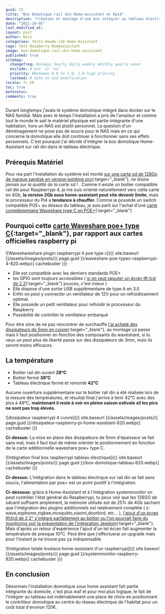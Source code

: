 ```yaml
---
guid: 23
title: "Box Domotique rail din Home-assistant et Rpi4"
description: "Création et montage d'une box intégrer au tableau électrique sur rail-din à base de Raspberry4 et Homeassistant"
date: "2021-10-05"
last_modified_at:
layout: post
author: Nico
categories: Tests Haade-lab Home-Assistant
tags: Test Raspberry Homeassistant
image: box-domotique-rail-din-home-assistant
published: true
sitemap:
  changefreq: #always hourly daily weekly monthly yearly never
  exclude: #'yes' or 'no'
  priority: #between 0.0 to 1.0, 1.0 high priority
  lastmod: # date to end modification
locale: fr_FR
toc: true
beforetoc:
comments: true
---
```

Durant longtemps j'avais le système domotique intégré dans docker sur le NAS familial. Mais avec le temps l'installation a pris de l'ampleur et comme tout le monde le sait le matériel physique est partie intégrante d'une habitation, hors un NAS est plutôt personnel. La question d'un déménagement ne pose pas de soucis pour le NAS mais en ce qui concerne la domotique elle doit continuer à fonctionner sans ses effets personnels. C'est pourquoi j'ai décidé d'intégrer la box domotique Home-Assistant sur rail din dans le tableau électrique.

## Prérequis Matériel

Pour ma part l'installation du système est monté [sur une carte sd de 128Go de marque sandisk en version extrême pro](https://s.click.aliexpress.com/e/_AsN9If){:target="_blank"}, _ne lésine jamais sur la qualité de la carte sd !_ . Comme il existe un boitier compatible rail din pour Raspberrypi 4, je me suis orienté naturellement vers cette carte en 4Gb, **la version 2Gb sous home-assistant peut vite devenir limite**, mais le processeur du PI4 a **tendance à chauffer.** Comme je possède un switch compatible POE+ au dessus du tableau, je suis parti sur l'achat d'une [carte complémentaire Waveshare type C en POE+](https://s.click.aliexpress.com/e/_ALSRv5){:target="_blank"}

## Pourquoi cette [carte Waveshare poe+ type C](https://s.click.aliexpress.com/e/_ALSRv5){:target="_blank"}, par rapport aux cartes officielles raspberry pi

![Waveshareshare plugin raspberrypi 4 poe type c]({{ site.baseurl }}/assets/images/posts/{{ page.guid }}/waveshare-poe-typec-raspberrypi-4-820.webp{{ cachebuster }})

- Elle est compatible avec les derniers standards POE+
- les GPIO sont toujours accessibles ( [si on veut rajouter un écran tft-lcd de 2.2](https://s.click.aliexpress.com/e/_ANZpYP){:target="_blank"} pouces, c'est mieux )
- Elle dispose d'une sortie USB supplémentaire de type A en 3.0
- Enfin on peut y connecter un ventilateur de 12V pour un refroidissement optimal.
- Elle possède un petit ventilateur pour refroidir le processeur du Raspberry
- Possibilité de contrôler le ventilateur embarqué

Pour être sûre de ne pas rencontrer de surchauffe [j'ai acheté des dissipateurs de 5mm en cuivre](https://s.click.aliexpress.com/e/_AMjOYn){:target="_blank"}, au montage ça passe mais il faut positionner en fonction des composants du waveshare, si tu veux un peut plus de liberté passe sur des dissipateurs de 3mm, mais ils seront moins efficaces.

## La température

- Boitier rail din ouvert **28°C**
- Boitier fermé **38°C**
- Tableau électrique fermé et remonté **42°C**

Aucune ouverture supplémentaire sur le boitier rail din a été réalisée lors de la mesure des températures, et résultat final j'arrive à tenir 42°C avec des pics à 48°C, **maintenant il reste à voir en pleine saison estivale sil les pics ne sont pas trop élevés.**

![dissipateur raspberrypi 4 cuivre]({{ site.baseurl }}/assets/images/posts/{{ page.guid }}/dissipateur-raspberry-pi-home-assistant-820.webp{{ cachebuster }})

**Ci-dessus:** La mise en place des dissipateurs de 5mm d'épaisseur se fait sans mal, mais il faut tout de même orienter le positionnement en fonction de la carte additionnelle waveshare poe+ type C.

![Intégration final box raspberrypi tableau électrique]({{ site.baseurl }}/assets/images/posts/{{ page.guid }}/box-domotique-tableau-820.webp{{ cachebuster }})

**Ci-dessus:** L'intégration dans le tableau électrique sur rail din se fait sans soucis, l'alimentation par poe+ est un point positif à l'intégration.

**Ci-dessous:** grâce à Home-Assistant et à l'intégration systemmonitor on peut contrôler l'état général du Raspberrypi, tu peux voir que les 128GO de sdcard suffisent amplement, la mémoire utilisée est de 25% de 4Gb sachant que l'intégration des plugins additionnels est relativement complète ( z-wave,esphome,zigbee,mosquitto,xiaomi,doorbird, etc... ), [l'ajout d'un écran tft/lcd de 2,2" s'intègre parfaitement au boitier ou l'on pourrait faire du monitoring voir la présentation de l'intégration Jeedom](https://community.jeedom.com/t/presentation-box-diy-raspberry-4b-ecran-spi-tft-2-2-boitier-din-alim-5v-2-4a-din/35177){:target="_blank"}. Mais d'après un retour d'expérience l'ajout d'un tel écran fait augmenter la température de presque 10°C. Peut être que j'effectuerai un upgrade mais pour l'instant je ne trouve pas ça indispensable.

![Intégration totale lovelace home-assistant d'un raspberrypi]({{ site.baseurl }}/assets/images/posts/{{ page.guid }}/systemmonitor-raspberry-820.webp{{ cachebuster }})

## En conclusion

Désormais l'installation domotique sous home assistant fait partie intégrante du domicile, c'est plus waf et pour moi plus logique, le fait de l'intégrer au tableau est indéniablement une place de choix en positionnant le contrôleur domotique au centre du réseau électrique de l'habitat pour un coût total d'environ 120€.
